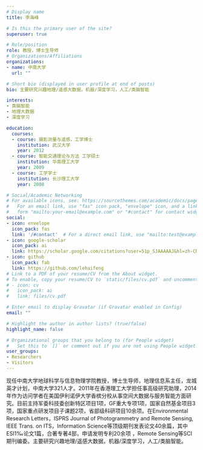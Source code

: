 ```yaml
---
# Display name
title: 李海峰

# Is this the primary user of the site?
superuser: true

# Role/position
role: 教授，博士生导师
# Organizations/Affiliations
organizations:
- name: 中南大学
  url: ""

# Short bio (displayed in user profile at end of posts)
bio: 主要研究兴趣地理/遥感大数据，机器/深度学习，人工/类脑智能

interests:
- 类脑智能
- 地理大数据
- 深度学习

education:
  courses:
  - course: 摄影测量与遥感，工学博士
    institution: 武汉大学
    year: 2012
  - course: 智能交通理论与方法 工学硕士
    institution: 华南理工大学
    year: 2009
  - course: 工学学士
    institution: 长沙理工大学
    year: 2008

# Social/Academic Networking
# For available icons, see: https://sourcethemes.com/academic/docs/page-builder/#icons
#   For an email link, use "fas" icon pack, "envelope" icon, and a link in the
#   form "mailto:your-email@example.com" or "#contact" for contact widget.
social:
- icon: envelope
  icon_pack: fas
  link: '/#contact'  # For a direct email link, use "mailto:test@example.org".
- icon: google-scholar
  icon_pack: ai
  link: https://scholar.google.com/citations?user=51p_SJAAAAAJ&hl=zh-CN
- icon: github
  icon_pack: fab
  link: https://github.com/lehaifeng
# Link to a PDF of your resume/CV from the About widget.
# To enable, copy your resume/CV to `static/files/cv.pdf` and uncomment the lines below.
# - icon: cv
#   icon_pack: ai
#   link: files/cv.pdf

# Enter email to display Gravatar (if Gravatar enabled in Config)
email: ""

# Highlight the author in author lists? (true/false)
highlight_name: false

# Organizational groups that you belong to (for People widget)
#   Set this to `[]` or comment out if you are not using People widget.
user_groups:
- Researchers
- Visitors
---
```


现任中南大学地球科学与信息物理学院教授，博士生导师，地理信息系主任，龙城英才计划，中南大学321人才。2011年在香港理工大学担任事高级研究助理，2014年作为访问学者在美国伊利诺伊大学香槟分校从事空间大数据与服务智能方面研究。目前主持军委科技委创新特区项目1项，GF重大专项1项，国家自然基金项目3项，国家重点研发项目子课题2项，省部级科研项目10余项。在Environmental Research Letters，ISPRS Journal of Photogrammetry and Remote Sensing, IEEE Trans. on ITS，Information Science等顶级期刊发表论文40余篇，其中ESI1‰论文1篇，合著专著4部，申请发明专利20余项 ，Remote Sensing等SCI期刊编委。主要研究兴趣地理/遥感大数据，机器/深度学习，人工/类脑智能。
